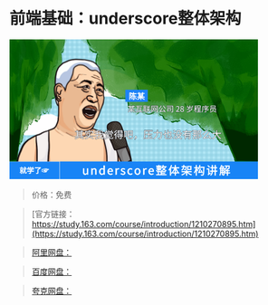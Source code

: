 # 前端基础：underscore整体架构

![img](../../../assets/study163/free/ea7796c353334b00832b68d016c0c9a6.png)

> 价格：免费

> [官方链接：https://study.163.com/course/introduction/1210270895.htm](https://study.163.com/course/introduction/1210270895.htm)

> [阿里网盘：]()

> [百度网盘：]()

> [夸克网盘：]()
